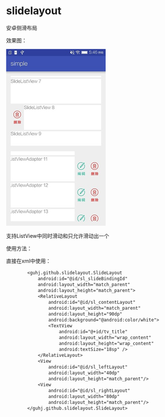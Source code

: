 # slidelayout
安卓侧滑布局

效果图：

![slidelayout](https://raw.githubusercontent.com/guhongjie/slidelayout/master/img/image.jpg)

支持ListView中同时滑动和只允许滑动出一个

使用方法：

直接在xml中使用：

            <guhj.github.slidelayout.SlideLayout 
                android:id="@id/sl_slideBindingId"
                android:layout_width="match_parent"
                android:layout_height="match_parent">
                <RelativeLayout
                    android:id="@id/sl_contentLayout"
                    android:layout_width="match_parent"
                    android:layout_height="90dp"
                    android:background="@android:color/white">
                    <TextView
                        android:id="@+id/tv_title"
                        android:layout_width="wrap_content"
                        android:layout_height="wrap_content"
                        android:textSize="18sp" />
                </RelativeLayout>
                <View
                    android:id="@id/sl_leftLayout"
                    android:layout_width="40dp"
                    android:layout_height="match_parent"/>
                <View
                    android:id="@id/sl_rightLayout"
                    android:layout_width="80dp"
                    android:layout_height="match_parent"/>
            </guhj.github.slidelayout.SlideLayout>

